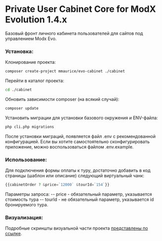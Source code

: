 Private User Cabinet Core for ModX Evolution 1.4.x
=====================
Базовый фронт личного кабинета пользователей для сайтов под управлением Modx Evo.

### Установка:
Клонирование проекта:
```sh
composer create-project mmaurice/evo-cabinet ./cabinet
```

Перейти в каталог проекта:
```sh
cd ./cabinet
```

Обновить зависимости composer (на всякий случай):
```sh
composer update
```

Установить миграции для установки базового окружения и ENV-файла:
```sh
php cli.php migrations
```

После установки миграций, появляется файл .env с рекомендованной конфигурацией. Если вы хотите самостоятельно сконфигурировать приложение, можно воспользоваться файлом .env.example.

### Использование:
Для подключения формы оплаты к туру, достаточно добавить в код страницы (шаблон или описание) следующий виртуальный чанк:
```php
{{cabinetOrder ? &price=`12000` &tourId=`154`}}
```
Параметры запроса:
-- price - обязательный параметр, указывается стоимость тура
-- tourId - не обязательный параметр, указывается id бронируемого тура.

### Визуализация:
Подробные скриншты визуальной части проекта [представлены по ссылке](https://github.com/moss-maurice/evo-cabinet/blob/latest/screenshots/README.md "Скриншоты визуальной части проекта").
